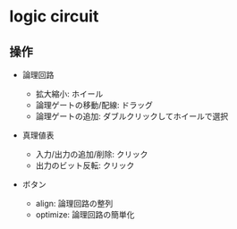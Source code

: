 # logic circuit

## 操作

- 論理回路
    + 拡大縮小: ホイール
    + 論理ゲートの移動/配線: ドラッグ
    + 論理ゲートの追加: ダブルクリックしてホイールで選択

- 真理値表
    + 入力/出力の追加/削除: クリック
    + 出力のビット反転: クリック

- ボタン
    + align: 論理回路の整列
    + optimize: 論理回路の簡単化